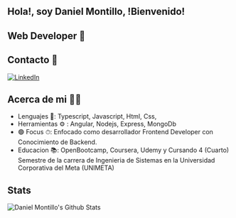 ## Hola!, soy Daniel Montillo, !Bienvenido!

## Web Developer 👋

## Contacto 🔎

<a href="https://www.linkedin.com/in/daniel-montillo-bb5b64236/"><img src="https://img.shields.io/badge/LinkedIn-%230077B5.svg?&style=flat-square&logo=linkedin&logoColor=white" alt="LinkedIn"></a>

## Acerca de mi 🙋‍♂️

- Lenguajes 👅: Typescript, Javascript, Html, Css, 
- Herramientas ⚙ : Angular, Nodejs, Express, MongoDb
- 🟢 Focus ⏱: Enfocado como desarrollador Frontend Developer con Conocimiento de Backend.
- Educacion 📚: OpenBootcamp, Coursera, Udemy y Cursando 4 (Cuarto) Semestre de la carrera de Ingenieria de Sistemas en la Universidad Corporativa del Meta (UNIMETA)

## Stats

<img align="center" src="https://github-readme-stats.vercel.app/api?username=Axilon04&include_all_commits=true&count_private=true&show_icons=true&line_height=20" alt="Daniel Montillo's Github Stats">
